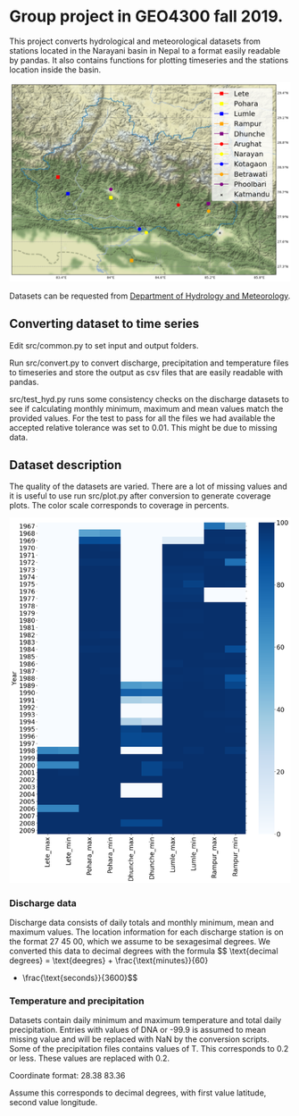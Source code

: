 # Group project in GEO4300 fall 2019.

This project converts hydrological and meteorological datasets from stations located in the Narayani basin in Nepal to a format easily readable by pandas.
It also contains functions for plotting timeseries
and the stations location inside the basin.

![Map of Narayani basin with station locations](figures/stations.png)

Datasets can be requested from [Department of Hydrology and Meteorology](http://dhm.gov.np/).

## Converting dataset to time series

Edit src/common.py to set input and output folders.

Run src/convert.py to convert discharge, precipitation and temperature
files to timeseries and store the output as csv files that are easily readable
with pandas.

src/test_hyd.py runs some consistency checks on the discharge datasets
to see if calculating monthly minimum, maximum and mean values match the
provided values. For the test to pass for all the files we had available the
accepted relative tolerance was set to 0.01. This might be due to missing data.

## Dataset description

The quality of the datasets are varied. There are a lot of missing
values and it is useful to use run src/plot.py after conversion to
generate coverage plots. The color scale corresponds to coverage in percents.

![Coverage plot temperature](figures/coverage_temperature.png)

### Discharge data

Discharge data consists of daily totals and monthly minimum, mean and maximum values.
The location information for each discharge station is on the format
27 45 00, which we assume to be sexagesimal degrees. We converted this
data to decimal degrees with the formula $$ \text{decimal degrees} = \text{deegres} + \frac{\text{minutes}}{60}
+ \frac{\text{seconds}}{3600}$$

### Temperature and precipitation

Datasets contain daily minimum and maximum temperature and total daily
precipitation. Entries with values of DNA or -99.9 is assumed to mean missing value and will be replaced with NaN by the conversion scripts.
Some of the precipitation files contains values of T. This corresponds
to 0.2 or less. These
values are replaced with 0.2.

Coordinate format:
28.38 83.36

Assume this corresponds to decimal degrees, with first value latitude, second value longitude.

